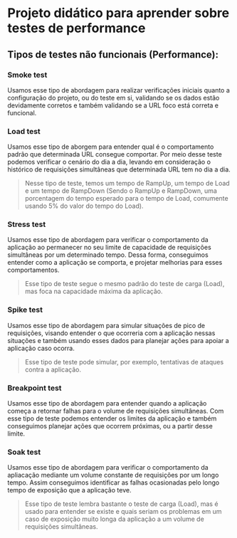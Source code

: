 # Projeto didático para aprender sobre testes de performance

## Tipos de testes não funcionais (Performance):

### Smoke test

Usamos esse tipo de abordagem para realizar verificações iniciais quanto a configuração do projeto, ou do teste em si, validando se os dados estão devidamente corretos e também validando se a URL foco está correta e funcional.

### Load test

Usamos esse tipo de aborgem para entender qual é o comportamento padrão que determinada URL consegue comportar. Por meio desse teste podemos verificar o cenário do dia a dia, levando em consideração o histórico de requisições simultâneas que determinada URL tem no dia a dia.

> Nesse tipo de teste, temos um tempo de RampUp, um tempo de Load e um tempo de RampDown (Sendo o RampUp e RampDown, uma porcentagem do tempo esperado para o tempo de Load, comumente usando 5% do valor do tempo do Load).

### Stress test

Usamos esse tipo de abordagem para verificar o comportamento da aplicação ao permanecer no seu limite de capacidade de requisições simultâneas por um determinado tempo. Dessa forma, conseguimos entender como a aplicação se comporta, e projetar melhorias para esses comportamentos.

> Esse tipo de teste segue o mesmo padrão do teste de carga (Load), mas foca na capacidade máxima da aplicação.

### Spike test

Usamos esse tipo de abordagem para simular situações de pico de requisições, visando entender o que ocorreria com a aplicação nessas situações e também usando esses dados para planejar ações para apoiar a aplicação caso ocorra.

> Esse tipo de teste pode simular, por exemplo, tentativas de ataques contra a aplicação.

### Breakpoint test

Usamos esse tipo de abordagem para entender quando a aplicação começa a retornar falhas para o volume de requisições simultâneas. Com esse tipo de teste podemos entender os limites da aplicação e também conseguimos planejar ações que ocorrem próximas, ou a partir desse limite.

### Soak test

Usamos esse tipo de abordagem para verificar o comportamento da apliacação mediante um volume constante de requisições por um longo tempo. Assim conseguimos identificar as falhas ocasionadas pelo longo tempo de exposição que a aplicação teve.

> Esse tipo de teste lembra bastante o teste de carga (Load), mas é usado para entender se existe e quais seriam os problemas em um caso de exposição muito longa da aplicação a um volume de requisições simultâneas.
